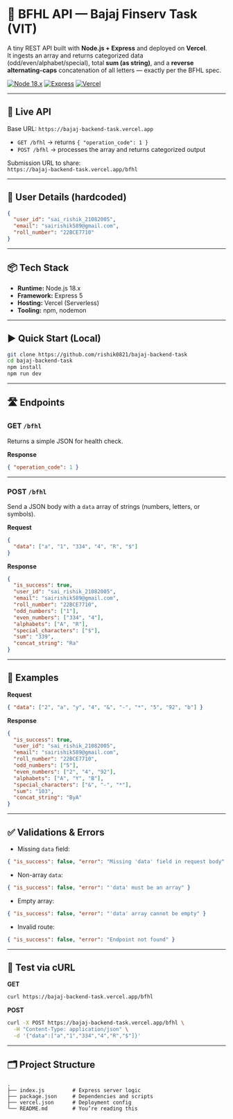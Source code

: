 # 🚀 BFHL API — Bajaj Finserv  Task (VIT)

A tiny REST API built with **Node.js + Express** and deployed on **Vercel**.  
It ingests an array and returns categorized data (odd/even/alphabet/special), total **sum (as string)**, and a **reverse alternating-caps** concatenation of all letters — exactly per the BFHL spec.

<p align="left">
  <a href="https://nodejs.org/"><img alt="Node 18.x" src="https://img.shields.io/badge/node-18.x-339933?logo=node.js&logoColor=white"></a>
  <a href="https://expressjs.com/"><img alt="Express" src="https://img.shields.io/badge/express-5.x-black?logo=express&logoColor=white"></a>
  <a href="https://vercel.com/"><img alt="Vercel" src="https://img.shields.io/badge/deploy-vercel-000000?logo=vercel&logoColor=white"></a>
</p>

---

## 🔗 Live API
Base URL: `https://bajaj-backend-task.vercel.app`

- `GET /bfhl` → returns `{ "operation_code": 1 }`
- `POST /bfhl` → processes the array and returns categorized output

Submission URL to share:  
`https://bajaj-backend-task.vercel.app/bfhl`

---

## 👤 User Details (hardcoded)
```json
{
  "user_id": "sai_rishik_21082005",
  "email": "sairishik589@gmail.com",
  "roll_number": "22BCE7710"
}
```

---

## 📦 Tech Stack
- **Runtime:** Node.js 18.x  
- **Framework:** Express 5  
- **Hosting:** Vercel (Serverless)  
- **Tooling:** npm, nodemon

---

## ▶️ Quick Start (Local)
```bash
git clone https://github.com/rishik0821/bajaj-backend-task
cd bajaj-backend-task
npm install
npm run dev
```

---

## 🛣️ Endpoints

### GET `/bfhl`
Returns a simple JSON for health check.

**Response**
```json
{ "operation_code": 1 }
```

---

### POST `/bfhl`
Send a JSON body with a `data` array of strings (numbers, letters, or symbols).

**Request**
```json
{
  "data": ["a", "1", "334", "4", "R", "$"]
}
```

**Response**
```json
{
  "is_success": true,
  "user_id": "sai_rishik_21082005",
  "email": "sairishik589@gmail.com",
  "roll_number": "22BCE7710",
  "odd_numbers": ["1"],
  "even_numbers": ["334", "4"],
  "alphabets": ["A", "R"],
  "special_characters": ["$"],
  "sum": "339",
  "concat_string": "Ra"
}
```

---

## 🔁 Examples

**Request**
```json
{ "data": ["2", "a", "y", "4", "&", "-", "*", "5", "92", "b"] }
```

**Response**
```json
{
  "is_success": true,
  "user_id": "sai_rishik_21082005",
  "email": "sairishik589@gmail.com",
  "roll_number": "22BCE7710",
  "odd_numbers": ["5"],
  "even_numbers": ["2", "4", "92"],
  "alphabets": ["A", "Y", "B"],
  "special_characters": ["&", "-", "*"],
  "sum": "103",
  "concat_string": "ByA"
}
```

---

## ✅ Validations & Errors
- Missing `data` field:
```json
{ "is_success": false, "error": "Missing 'data' field in request body" }
```

- Non-array `data`:
```json
{ "is_success": false, "error": "'data' must be an array" }
```

- Empty array:
```json
{ "is_success": false, "error": "'data' array cannot be empty" }
```

- Invalid route:
```json
{ "is_success": false, "error": "Endpoint not found" }
```

---

## 🧪 Test via cURL

**GET**
```bash
curl https://bajaj-backend-task.vercel.app/bfhl
```

**POST**
```bash
curl -X POST https://bajaj-backend-task.vercel.app/bfhl \
  -H "Content-Type: application/json" \
  -d '{"data":["a","1","334","4","R","$"]}'
```

---

## 🗂 Project Structure
```
.
├── index.js         # Express server logic
├── package.json     # Dependencies and scripts
├── vercel.json      # Deployment config
└── README.md        # You’re reading this
```


